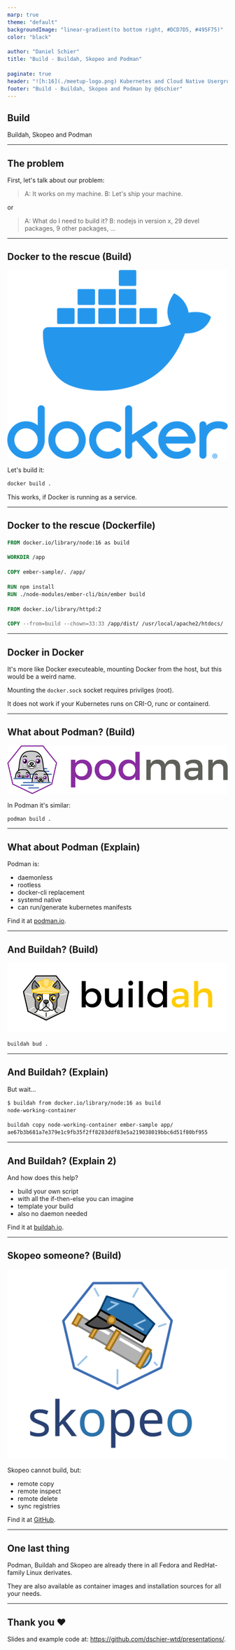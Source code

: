 ```yaml
---
marp: true
theme: "default"
backgroundImage: "linear-gradient(to bottom right, #DCD7D5, #495F75)"
color: "black"

author: "Daniel Schier"
title: "Build - Buildah, Skopeo and Podman"

paginate: true
header: "![h:16](./meetup-logo.png) Kubernetes and Cloud Native Usergroup"
footer: "Build - Buildah, Skopeo and Podman by @dschier"
---
```


## Build

Buildah, Skopeo and Podman

---

## The problem

First, let's talk about our problem:

> A: It works on my machine.
> B: Let's ship your machine.

or

> A: What do I need to build it?
> B: nodejs in version x, 29 devel packages, 9 other packages, ...

---

## Docker to the rescue (Build)

![bg right w:70%](./assets/docker-logo.webp)

Let's build it:

```bash
docker build .
```

This works, if Docker is running as a service.

---

## Docker to the rescue (Dockerfile)

```Dockerfile
FROM docker.io/library/node:16 as build

WORKDIR /app

COPY ember-sample/. /app/

RUN npm install
RUN ./node-modules/ember-cli/bin/ember build

FROM docker.io/library/httpd:2

COPY --from=build --chown=33:33 /app/dist/ /usr/local/apache2/htdocs/
```

---

## Docker in Docker

It's more like Docker executeable, mounting Docker from the host, but this
would be a weird name.

Mounting the `docker.sock` socket requires privilges (root).

It does not work if your Kubernetes runs on CRI-O, runc or containerd.

---

## What about Podman? (Build)

![bg right w:70%](./assets/podman-logo.png)

In Podman it's similar:

```bash
podman build .
```

---

## What about Podman (Explain)

Podman is:

- daemonless
- rootless
- docker-cli replacement
- systemd native
- can run/generate kubernetes manifests

Find it at [podman.io](https://podman.io).

---

## And Buildah? (Build)

![bg right w:70%](./assets/buildah-logo.png)

```bash
buildah bud .
```

---

## And Buildah? (Explain)

But wait...

```bash
$ buildah from docker.io/library/node:16 as build
node-working-container

buildah copy node-working-container ember-sample app/
ae67b3b681a7e379e1c9fb35f2ff8283ddf83e5a219038019bbc6d51f80bf955
```

---

## And Buildah? (Explain 2)

And how does this help?

- build your own script
- with all the if-then-else you can imagine
- template your build
- also no daemon needed

Find it at [buildah.io](https://buildah.io).

---

## Skopeo someone? (Build)

![bg right w:70%](./assets/skopeo-logo.svg)

Skopeo cannot build, but:

- remote copy
- remote inspect
- remote delete
- sync registries


Find it at [GitHub](https://github.com/containers/skopeo).

---

## One last thing

Podman, Buildah and Skopeo are already there in all Fedora and
RedHat-family Linux derivates.

They are also available as container images and installation
sources for all your needs.

---

## Thank you :heart:

Slides and example code at: <https://github.com/dschier-wtd/presentations/>.
